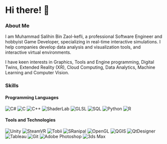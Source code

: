 # Hi there! 👋

### About Me

I am Muhammad Salihin Bin Zaol-kefli, a professional Software Engineer and hobbyist Game Developer, specializing in real-time interactive simulations. I help companies develop data analysis and visualization tools, and interactive virtual environments.

I have keen interests in Graphics, Tools and Engine programming, Digital Twins, Extended Reality (XR), Cloud Computing, Data Analytics, Machine Learning and Computer Vision.

### Skills

#### Programming Languages
![C#](https://img.shields.io/badge/c%23-%23239120.svg?style=for-the-badge&logo=c-sharp&logoColor=white)
![C](https://img.shields.io/badge/c-%2300599C.svg?style=for-the-badge&logo=c&logoColor=white)
![C++](https://img.shields.io/badge/c++-%2300599C.svg?style=for-the-badge&logo=c%2B%2B&logoColor=white)
![ShaderLab](https://img.shields.io/badge/shaderlab-AD72C5.svg?style=for-the-badge&logo=shaderlab)
![GLSL](https://img.shields.io/badge/glsl-4386b5.svg?style=for-the-badge&logo=glsl)
![SQL](https://img.shields.io/badge/sql-%23F05033.svg?style=for-the-badge&logo=sql&logoColor=orange)
![Python](https://img.shields.io/badge/python-3670A0?style=for-the-badge&logo=python&logoColor=ffdd54)
![R](https://img.shields.io/badge/r-%23276DC3.svg?style=for-the-badge&logo=r&logoColor=white)

#### Tools and Technologies
![Unity](https://img.shields.io/badge/unity-%23000000.svg?style=for-the-badge&logo=unity&logoColor=white)
![SteamVR](https://img.shields.io/badge/steamvr-%23000000.svg?style=for-the-badge&logo=steam&logoColor=white)
![Tobii](https://img.shields.io/badge/tobii-231f20.svg?style=for-the-badge&logo=tobii)
![SRanipal](https://img.shields.io/badge/sranipal-00AEDE.svg?style=for-the-badge&logo=sranipal)
![OpenGL](https://img.shields.io/badge/OpenGL-%23FFFFFF.svg?style=for-the-badge&logo=opengl)
![QGIS](https://img.shields.io/badge/QGIS-%41CD52.svg?style=for-the-badge&logo=qgis)
![QtDesigner](https://img.shields.io/badge/qt%20designer-589632.svg?style=for-the-badge&logo=qt%20designer)
![Tableau](https://img.shields.io/badge/Tableau-E97627.svg?style=for-the-badge&logo=tableau&logoColor=white)
![Git](https://img.shields.io/badge/git-%23F05033.svg?style=for-the-badge&logo=git&logoColor=white)
![Adobe Photoshop](https://img.shields.io/badge/adobe%20photoshop-%2331A8FF.svg?style=for-the-badge&logo=adobe%20photoshop&logoColor=white)
![3ds Max](https://img.shields.io/badge/3ds%20Max-209B9C.svg?style=for-the-badge&logo=3ds%20Max)


<!--
**SalSatSat/salsatsat** is a ✨ _special_ ✨ repository because its `README.md` (this file) appears on your GitHub profile.

Here are some ideas to get you started:

- 🔭 I’m currently working on ...
- 🌱 I’m currently learning ...
- 👯 I’m looking to collaborate on ...
- 🤔 I’m looking for help with ...
- 💬 Ask me about ...
- 📫 How to reach me: ...
- 😄 Pronouns: ...
- ⚡ Fun fact: ...
-->
